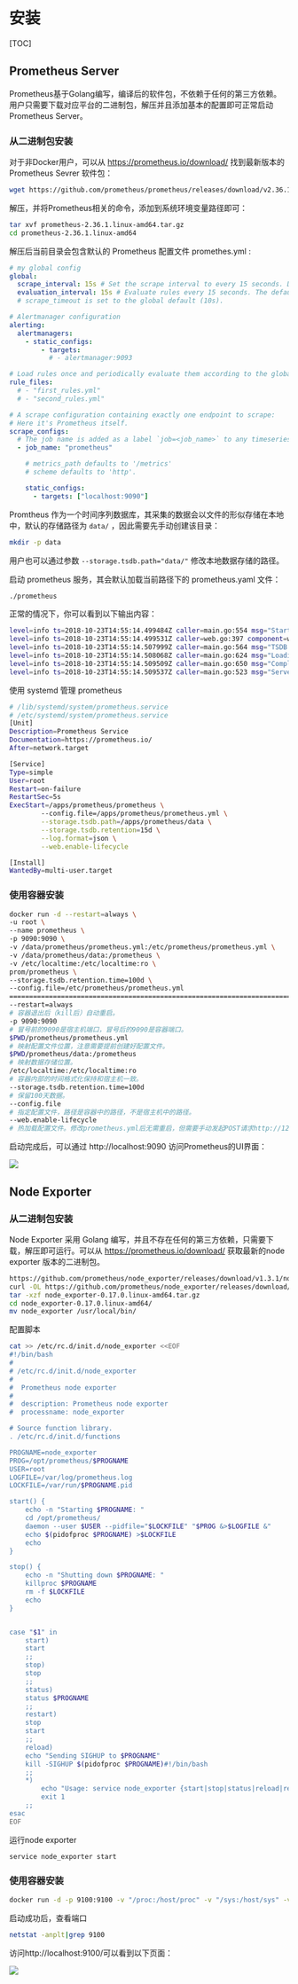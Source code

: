 # 安装

[TOC]

## Prometheus Server

Prometheus基于Golang编写，编译后的软件包，不依赖于任何的第三方依赖。用户只需要下载对应平台的二进制包，解压并且添加基本的配置即可正常启动Prometheus Server。

### 从二进制包安装

对于非Docker用户，可以从 https://prometheus.io/download/ 找到最新版本的 Prometheus Sevrer 软件包：

```bash
wget https://github.com/prometheus/prometheus/releases/download/v2.36.1/prometheus-2.36.1.linux-amd64.tar.gz
```

解压，并将Prometheus相关的命令，添加到系统环境变量路径即可：

```bash
tar xvf prometheus-2.36.1.linux-amd64.tar.gz
cd prometheus-2.36.1.linux-amd64
```

解压后当前目录会包含默认的 Prometheus 配置文件 promethes.yml :

```yaml
# my global config
global:
  scrape_interval: 15s # Set the scrape interval to every 15 seconds. Default is every 1 minute.
  evaluation_interval: 15s # Evaluate rules every 15 seconds. The default is every 1 minute.
  # scrape_timeout is set to the global default (10s).

# Alertmanager configuration
alerting:
  alertmanagers:
    - static_configs:
        - targets:
          # - alertmanager:9093

# Load rules once and periodically evaluate them according to the global 'evaluation_interval'.
rule_files:
  # - "first_rules.yml"
  # - "second_rules.yml"

# A scrape configuration containing exactly one endpoint to scrape:
# Here it's Prometheus itself.
scrape_configs:
  # The job name is added as a label `job=<job_name>` to any timeseries scraped from this config.
  - job_name: "prometheus"

    # metrics_path defaults to '/metrics'
    # scheme defaults to 'http'.

    static_configs:
      - targets: ["localhost:9090"]
```

Promtheus 作为一个时间序列数据库，其采集的数据会以文件的形似存储在本地中，默认的存储路径为 `data/` ，因此需要先手动创建该目录：

```bash
mkdir -p data
```

用户也可以通过参数 `--storage.tsdb.path="data/"` 修改本地数据存储的路径。

启动 prometheus 服务，其会默认加载当前路径下的 prometheus.yaml 文件：

```bash
./prometheus
```

正常的情况下，你可以看到以下输出内容：

```bash
level=info ts=2018-10-23T14:55:14.499484Z caller=main.go:554 msg="Starting TSDB ..."
level=info ts=2018-10-23T14:55:14.499531Z caller=web.go:397 component=web msg="Start listening for connections" address=0.0.0.0:9090
level=info ts=2018-10-23T14:55:14.507999Z caller=main.go:564 msg="TSDB started"
level=info ts=2018-10-23T14:55:14.508068Z caller=main.go:624 msg="Loading configuration file" filename=prometheus.yml
level=info ts=2018-10-23T14:55:14.509509Z caller=main.go:650 msg="Completed loading of configuration file" filename=prometheus.yml
level=info ts=2018-10-23T14:55:14.509537Z caller=main.go:523 msg="Server is ready to receive web requests."
```
使用 systemd 管理 prometheus

```bash
# /lib/systemd/system/prometheus.service
# /etc/systemd/system/prometheus.service
[Unit]
Description=Prometheus Service
Documentation=https://prometheus.io/
After=network.target

[Service]
Type=simple
User=root
Restart=on-failure
RestartSec=5s
ExecStart=/apps/prometheus/prometheus \
        --config.file=/apps/prometheus/prometheus.yml \
        --storage.tsdb.path=/apps/prometheus/data \
        --storage.tsdb.retention=15d \
        --log.format=json \
        --web.enable-lifecycle

[Install]
WantedBy=multi-user.target
```

### 使用容器安装

```bash
docker run -d --restart=always \
-u root \
--name prometheus \
-p 9090:9090 \
-v /data/prometheus/prometheus.yml:/etc/prometheus/prometheus.yml \
-v /data/prometheus/data:/prometheus \
-v /etc/localtime:/etc/localtime:ro \
prom/prometheus \
--storage.tsdb.retention.time=100d \
--config.file=/etc/prometheus/prometheus.yml
===============================================================================================
--restart=always
# 容器退出后（kill后）自动重启。
-p 9090:9090
# 冒号前的9090是宿主机端口，冒号后的9090是容器端口。
$PWD/prometheus/prometheus.yml
# 映射配置文件位置，注意需要提前创建好配置文件。
$PWD/prometheus/data:/prometheus
# 映射数据存储位置。
/etc/localtime:/etc/localtime:ro
# 容器内部的时间格式化保持和宿主机一致。
--storage.tsdb.retention.time=100d
# 保留100天数据。
--config.file
# 指定配置文件，路径是容器中的路径，不是宿主机中的路径。
--web.enable-lifecycle
# 热加载配置文件。修改prometheus.yml后无需重启，但需要手动发起POST请求http://127.0.0.1:9090/-/reload接口。
```

启动完成后，可以通过 http://localhost:9090 访问Prometheus的UI界面：

![](../../Image/p/prometheus-ui-graph.png) 

## Node Exporter

### 从二进制包安装

Node Exporter 采用 Golang 编写，并且不存在任何的第三方依赖，只需要下载，解压即可运行。可以从 https://prometheus.io/download/ 获取最新的node exporter 版本的二进制包。

```bash
https://github.com/prometheus/node_exporter/releases/download/v1.3.1/node_exporter-1.3.1.linux-amd64.tar.gz
curl -OL https://github.com/prometheus/node_exporter/releases/download/v0.17.0/node_exporter-0.17.0.linux-amd64.tar.gz
tar -xzf node_exporter-0.17.0.linux-amd64.tar.gz
cd node_exporter-0.17.0.linux-amd64/
mv node_exporter /usr/local/bin/
```

配置脚本

```bash
cat >> /etc/rc.d/init.d/node_exporter <<EOF
#!/bin/bash
#
# /etc/rc.d/init.d/node_exporter
#
#  Prometheus node exporter
#
#  description: Prometheus node exporter
#  processname: node_exporter

# Source function library.
. /etc/rc.d/init.d/functions

PROGNAME=node_exporter
PROG=/opt/prometheus/$PROGNAME
USER=root
LOGFILE=/var/log/prometheus.log
LOCKFILE=/var/run/$PROGNAME.pid

start() {
    echo -n "Starting $PROGNAME: "
    cd /opt/prometheus/
    daemon --user $USER --pidfile="$LOCKFILE" "$PROG &>$LOGFILE &"
    echo $(pidofproc $PROGNAME) >$LOCKFILE
    echo
}

stop() {
    echo -n "Shutting down $PROGNAME: "
    killproc $PROGNAME
    rm -f $LOCKFILE
    echo
}


case "$1" in
    start)
    start
    ;;
    stop)
    stop
    ;;
    status)
    status $PROGNAME
    ;;
    restart)
    stop
    start
    ;;
    reload)
    echo "Sending SIGHUP to $PROGNAME"
    kill -SIGHUP $(pidofproc $PROGNAME)#!/bin/bash
    ;;
    *)
        echo "Usage: service node_exporter {start|stop|status|reload|restart}"
        exit 1
    ;;
esac
EOF
```

运行node exporter

```bash
service node_exporter start
```

### 使用容器安装

```bash
docker run -d -p 9100:9100 -v "/proc:/host/proc" -v "/sys:/host/sys" -v "/:/rootfs" -v "/etc/localtime:/etc/localtime"  prom/node-exporter
```

启动成功后，查看端口

```bash
netstat -anplt|grep 9100
```

访问http://localhost:9100/可以看到以下页面：

 ![](../../Image/n/node_exporter_home_page.png)
